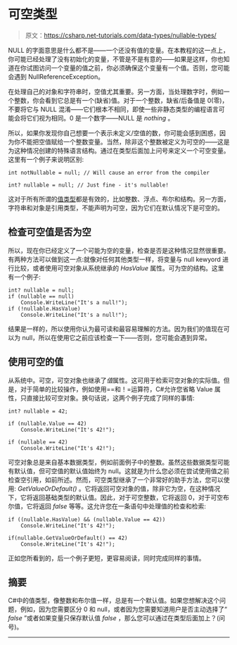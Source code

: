 # 可空类型

> 原文：<https://csharp.net-tutorials.com/data-types/nullable-types/>

NULL 的字面意思是什么都不是——一个还没有值的变量。在本教程的这一点上，你可能已经处理了没有初始化的变量，不管是不是有意的——如果是这样，你也知道在你试图访问一个变量的值之前，你必须确保这个变量有一个值。否则，您可能会遇到 NullReferenceException。

在处理自己的对象和字符串时，空值尤其重要。另一方面，当处理数字时，例如一个整数，你会看到它总是有一个(缺省)值。对于一个整数，缺省/后备值是 0(零)，不要将它与 NULL 混淆——它们根本不相同，即使一些非静态类型的编程语言可能会将它们视为相同。0 是一个数字——NULL 是 *nothing* 。

所以，如果你发现你自己想要一个表示未定义/空值的数，你可能会感到困惑，因为你不能把空值赋给一个整数变量。当然，除非这个整数被定义为可空的——这是为这种情况创建的特殊语言结构。通过在类型后面加上问号来定义一个可空变量。这里有一个例子来说明区别:

```
int notNullable = null; // Will cause an error from the compiler

int? nullable = null; // Just fine - it's nullable!
```

这对于所有所谓的[值类型](https://docs.microsoft.com/en-us/dotnet/csharp/language-reference/keywords/value-types)都是有效的，比如整数、浮点、布尔和结构。另一方面，字符串和对象是引用类型，不能声明为可空，因为它们在默认情况下是可空的。

## 检查可空值是否为空

<input type="hidden" name="IL_IN_ARTICLE">

所以，现在你已经定义了一个可能为空的变量，检查是否是这种情况显然很重要。有两种方法可以做到这一点:就像对任何其他类型一样，将变量与 null kewyord 进行比较，或者使用可空对象从系统继承的 *HasValue* 属性。可为空的结构。这里有一个例子:

```
int? nullable = null;  
if (nullable == null)  
    Console.WriteLine("It's a null!");  
if (!nullable.HasValue)  
    Console.WriteLine("It's a null!");
```

结果是一样的，所以使用你认为最可读和最容易理解的方法。因为我们的值现在可以为 null，所以在使用它之前应该检查一下——否则，您可能会遇到异常。

## 使用可空的值

从系统中。可空，可空对象也继承了*值*属性。这可用于检索可空对象的实际值。但是，对于简单的比较操作，例如使用==和！=运算符，C#允许您省略 Value 属性，只直接比较可空对象。换句话说，这两个例子完成了同样的事情:

```
int? nullable = 42;

if (nullable.Value == 42)  
    Console.WriteLine("It's 42!");  

if (nullable == 42)  
    Console.WriteLine("It's 42!");
```

可空对象总是来自基本数据类型，例如前面例子中的整数。虽然这些数据类型可能有默认值，但可空值的默认值始终为 null。这就是为什么您必须在尝试使用值之前检查空引用，如前所述。然而，可空类型继承了一个非常好的助手方法，您可以使用: *GetValueOrDefault()* 。它将返回可空对象的值，除非它为空，在这种情况下，它将返回基础类型的默认值。因此，对于可空整数，它将返回 0，对于可空布尔值，它将返回 *false* 等等。这允许您在一条语句中处理值的检查和检索:

```
if ((nullable.HasValue) && (nullable.Value == 42))
    Console.WriteLine("It's 42!");

if(nullable.GetValueOrDefault() == 42)
    Console.WriteLine("It's 42!");
```

正如您所看到的，后一个例子更短，更容易阅读，同时完成同样的事情。

## 摘要

C#中的值类型，像整数和布尔值一样，总是有一个默认值。如果您想解决这个问题，例如，因为您需要区分 0 和 null，或者因为您需要知道用户是否主动选择了“ *false* ”或者如果变量只保存默认值 *false* ，那么您可以通过在类型后面加上？(问号)。

* * *